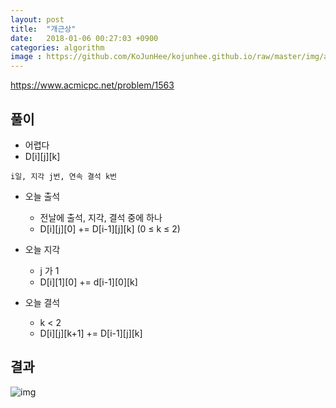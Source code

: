 ```yaml
---
layout: post
title:  "개근상"
date:   2018-01-06 00:27:03 +0900
categories: algorithm
image : https://github.com/KoJunHee/kojunhee.github.io/raw/master/img/algorithm.png
---
```


<https://www.acmicpc.net/problem/1563>

## 풀이

- 어렵다
- D[i][j][k] 

```
i일, 지각 j번, 연속 결석 k번
```

- 오늘 출석 
	- 전날에 출석, 지각, 결석 중에 하나
	- D[i][j][0] += D[i-1][j][k] (0 ≤ k ≤ 2)

- 오늘 지각
	- j 가 1
	- D[i][1][0] += d[i-1][0][k]

- 오늘 결석
	- k < 2
	- D[i][j][k+1] += D[i-1][j][k]

## 결과

![img](https://github.com/KoJunHee/kojunhee.github.io/raw/master/img/prize.png)



	 
